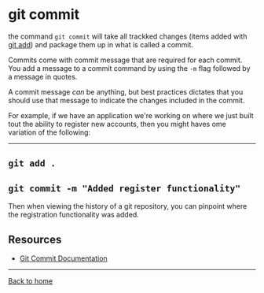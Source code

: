 # git commit

the command `git commit` will take all trackked changes (items added with [git add](./add.md)) and package them up in what is called a commit.

Commits come with commit message that are required for each commit. You add a message to a commit command by using the `-m` flag followed by a message in quotes.

A commit message _can_ be anything, but best practices dictates that you should use that message to indicate the changes included in the commit.

For example, if we have an application we're working on where we just built tout the ability to register new accounts, then you might haves ome variation of the following:

---
`git add .`
---
`git commit -m "Added register functionality"`
---

Then when viewing the history of a git repository, you can pinpoint where the registration functionality was added.

## Resources

- [Git Commit Documentation](https://git-scm.com/docs/git-commit)

---

[Back to home](../README.md)